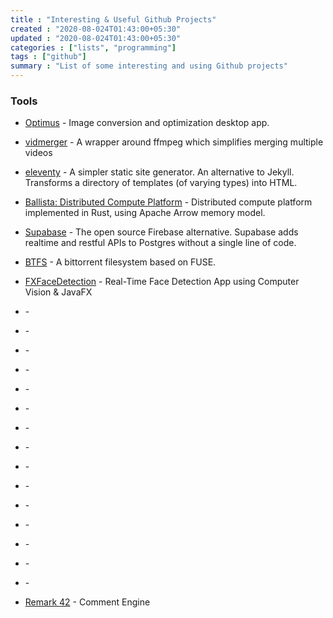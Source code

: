 ```yaml
---
title : "Interesting & Useful Github Projects"
created : "2020-08-024T01:43:00+05:30"
updated : "2020-08-024T01:43:00+05:30"
categories : ["lists", "programming"]
tags : ["github"]
summary : "List of some interesting and using Github projects"
---
```


### Tools
* [Optimus](https://github.com/Splode/optimus) - Image conversion and optimization desktop app.
* [vidmerger](https://github.com/TGotwig/vidmerger) - A wrapper around ffmpeg which simplifies merging multiple videos
* [eleventy](https://github.com/11ty/eleventy) - A simpler static site generator. An alternative to Jekyll. Transforms a directory of templates (of varying types) into HTML.
* [Ballista: Distributed Compute Platform](https://github.com/ballista-compute/ballista) - Distributed compute platform implemented in Rust, using Apache Arrow memory model.
* [Supabase](https://github.com/supabase/supabase) - The open source Firebase alternative. Supabase adds realtime and restful APIs to Postgres without a single line of code.
* [BTFS](https://github.com/johang/btfs) - A bittorrent filesystem based on FUSE.
* [FXFaceDetection](https://github.com/HouariZegai/FXFaceDetection) - Real-Time Face Detection App using Computer Vision & JavaFX
* []() - 
* []() - 
* []() - 
* []() - 
* []() - 
* []() - 
* []() - 
* []() - 
* []() - 
* []() - 
* []() - 
* []() - 
* []() - 
* []() - 
* []() - 


* [Remark 42](https://github.com/umputun/remark42) - Comment Engine
